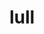 ---
category: 4-letters
denotation: null
name: lull
reference_link: https://www.etymonline.com/word/lull
root_language: null
root_name: null
title: lull
type: free
word_sums:
- respelling: lull
  sum: 'Lull + '
---